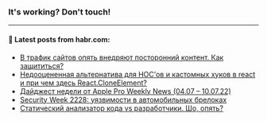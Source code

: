 ### It's working? Don't touch!

---
<!--
#### 🛠️ Technical stack:

![C++](https://img.shields.io/badge/C++-informational?logo=c%2B%2B&style=flat&logoColor=white&color=9C033A)
![Java](https://img.shields.io/badge/Java-informational?logo=java&style=flat&logoColor=white&color=007396)
![Kotlin](https://img.shields.io/badge/Kotlin-informational?logo=Kotlin&style=flat&logoColor=white&color=0095D5)
![JS](https://img.shields.io/badge/JS-informational?logo=javaScript&style=flat&logoColor=black&color=F7Df1E) <br>
![HTML5](https://img.shields.io/badge/HTML5-informational?logo=html5&style=flat&logoColor=white&color=E34F26)
![CSS3](https://img.shields.io/badge/CSS3-informational?logo=css3&style=flat&logoColor=white&color=157286)
![Sass](https://img.shields.io/badge/Saas-informational?logo=sass&style=flat&logoColor=white&color=hotpink)
![PHP](https://img.shields.io/badge/PHP-informational?logo=php&style=flat&logoColor=white&color=777BB4) <br>
![WebPAck](https://img.shields.io/badge/WebPack-informational?logo=webPack&style=flat&logoColor=white&color=FF6F00)
![Bootstrap](https://img.shields.io/badge/Bootstrap-informational?logo=Bootstrap&style=flat&logoColor=white&color=7952B3)
![MySQL](https://img.shields.io/badge/MySQL-informational?logo=MySQL&style=flat&logoColor=white&color=00f) <br>
![NodeJS](https://img.shields.io/badge/NodeJS-informational?logo=node.js&style=flat&logoColor=white&color=43853D)
![Spring](https://img.shields.io/badge/Spring-informational?logo=Spring&style=flat&logoColor=white&color=0A9EDC)
![Angular](https://img.shields.io/badge/Vue-informational?logo=vue.js&style=flat&logoColor=white&color=red)
![Git](https://img.shields.io/badge/Git-informational?logo=git&style=flat&logoColor=white&color=darkorange)

___
-->

#### 💬 Latest posts from habr.com:

<!-- BLOG-POST-LIST:START -->
- [В трафик сайтов опять внедряют посторонний контент. Как защититься?](https://habr.com/ru/post/676388/?utm_source=habrahabr&utm_medium=rss&utm_campaign=676388)
- [Недооцененная альтернатива для HOC’ов и кастомных хуков в react и при чем здесь React.CloneElement?](https://habr.com/ru/post/676384/?utm_source=habrahabr&utm_medium=rss&utm_campaign=676384)
- [Дайджест недели от Apple Pro Weekly News &lpar;04.07 – 10.07.22&rpar;](https://habr.com/ru/post/676372/?utm_source=habrahabr&utm_medium=rss&utm_campaign=676372)
- [Security Week 2228: уязвимости в автомобильных брелоках](https://habr.com/ru/post/676220/?utm_source=habrahabr&utm_medium=rss&utm_campaign=676220)
- [Статический анализатор кода vs разработчики. Шо, опять?](https://habr.com/ru/post/676338/?utm_source=habrahabr&utm_medium=rss&utm_campaign=676338)
<!-- BLOG-POST-LIST:END -->
